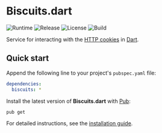 # Biscuits.dart
![Runtime](https://img.shields.io/badge/dart-%3E%3D2.6-brightgreen.svg) ![Release](https://img.shields.io/pub/v/biscuits.svg) ![License](https://img.shields.io/badge/license-MIT-blue.svg) ![Build](https://github.com/cedx/biscuits.dart/workflows/build/badge.svg)

Service for interacting with the [HTTP cookies](https://developer.mozilla.org/en-US/docs/Web/HTTP/Cookies) in [Dart](https://dart.dev).

## Quick start
Append the following line to your project's `pubspec.yaml` file:

```yaml
dependencies:
  biscuits: *
```

Install the latest version of **Biscuits.dart** with [Pub](https://dart.dev/tools/pub/cmd):

```shell
pub get
```

For detailed instructions, see the [installation guide](installation.md).
